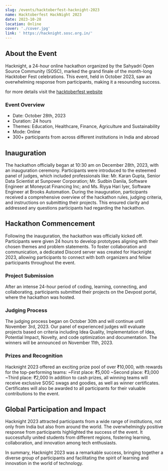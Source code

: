 ```yaml
---
slug: /events/hacktoberfest-hacknight-2023
name: Hacktoberfest HackNight 2023
date: 2023-10-28
location: Online
cover: './cover.jpg'
link: ' https://hacknight.sosc.org.in/'
---
```


## About the Event

Hacknight, a 24-hour online hackathon organized by the Sahyadri Open Source Community (SOSC), marked the grand finale of the month-long Hacktober Fest celebrations. This event, held in October 2023, saw an overwhelming response from participants, making it a resounding success.

for more details visit the [hacktoberfest website](https://hacknight.sosc.org.in/)

### Event Overview

- Date: October 28th, 2023
- Duration: 24 hours
- Themes: Education, Healthcare, Finance, Agriculture and Sustainability
- Mode: Online
- 300+ participants from across different institutions in India and abroad

## Inauguration

The hackathon officially began at 10:30 am on December 28th, 2023, with an inauguration ceremony. Participants were introduced to the esteemed panel of judges, which included professionals like: Mr. Karan Gupta, Senior Data Scientist at Sunpower Corporation; Mr. Sudbin Danila, Software Engineer at Moneycat Financing Inc; and Ms. Riyya Hari Iyer, Software Engineer at Brooks Automation. During the inauguration, participants received a comprehensive overview of the hackathon rules, judging criteria, and instructions on submitting their projects. This ensured clarity and addressed any questions participants had regarding the hackathon.

## Hackathon Commencement

Following the inauguration, the hackathon was officially kicked off. Participants were given 24 hours to develop prototypes aligning with their chosen themes and problem statements. To foster collaboration and communication, a dedicated Discord server was created for Hacknight 2023, allowing participants to connect with both organizers and fellow participants throughout the event.

### Project Submission

After an intense 24-hour period of coding, learning, connecting, and collaborating, participants submitted their projects on the Devpost portal, where the hackathon was hosted.

### Judging Process

The judging process began on October 30th and will continue until November 3rd, 2023. Our panel of experienced judges will evaluate projects based on criteria including Idea Quality, Implementation of Idea, Potential Impact, Novelty, and code optimization and documentation. The winners will be announced on November 11th, 2023.

### Prizes and Recognition

Hacknight 2023 offered an exciting prize pool of over ₹10,000, with rewards for the top-performing teams:
~First place: ₹5,000
~Second place: ₹3,000
~Third place: ₹2,000
In addition to cash prizes, all winning teams will receive exclusive SOSC swags and goodies, as well as winner certificates. Certificates will also be awarded to all participants for their valuable contributions to the event.

## Global Participation and Impact

Hacknight 2023 attracted participants from a wide range of institutions, not only from India but also from around the world. The overwhelmingly positive response from participants highlighted the success of the event. It successfully united students from different regions, fostering learning, collaboration, and innovation among tech enthusiasts.

In summary, Hacknight 2023 was a remarkable success, bringing together a diverse group of participants and facilitating the spirit of learning and innovation in the world of technology.
